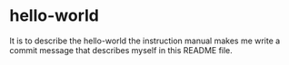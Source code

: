 # hello-world
It is to describe the hello-world
the instruction manual makes me write a commit message that describes myself in this README file.
